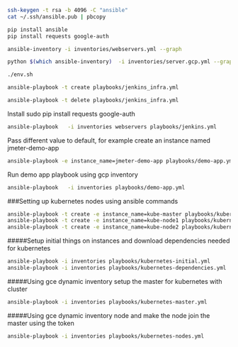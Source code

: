 ```bash
ssh-keygen -t rsa -b 4096 -C "ansible"
cat ~/.ssh/ansible.pub | pbcopy
```

```bash
pip install ansible
pip install requests google-auth
```

```bash
ansible-inventory -i inventories/webservers.yml --graph
```

```bash
python $(which ansible-inventory)  -i inventories/server.gcp.yml --graph
```

```bash
./env.sh

```

```bash
ansible-playbook -t create playbooks/jenkins_infra.yml
```

```bash
ansible-playbook -t delete playbooks/jenkins_infra.yml
```



Install sudo pip install requests google-auth
```bash
ansible-playbook   -i inventories webservers playbooks/jenkins.yml
```

Pass different value to default, for example create an instance named  jmeter-demo-app 
```bash
ansible-playbook -e instance_name=jmeter-demo-app playbooks/demo-app.yml
```

Run demo app playbook using gcp inventory
```bash
ansible-playbook   -i inventories playbooks/demo-app.yml

```


###Setting up kubernetes nodes using ansible commands
```bash
ansible-playbook -t create -e instance_name=kube-master playbooks/kubernetes_infra.yml
ansible-playbook -t create -e instance_name=kube-node1 playbooks/kubernetes_infra.yml
ansible-playbook -t create -e instance_name=kube-node2 playbooks/kubernetes_infra.yml
```
#####Setup initial things on instances and download dependencies needed for kubernetes
```bash
ansible-playbook -i inventories playbooks/kubernetes-initial.yml 
ansible-playbook -i inventories playbooks/kubernetes-dependencies.yml 
```
#####Using gce dynamic inventory setup the master for kubernetes with cluster

```bash
ansible-playbook -i inventories playbooks/kubernetes-master.yml 

```
#####Using gce dynamic inventory node and make the node join the master using the token

```bash
ansible-playbook -i inventories playbooks/kubernetes-nodes.yml
```
